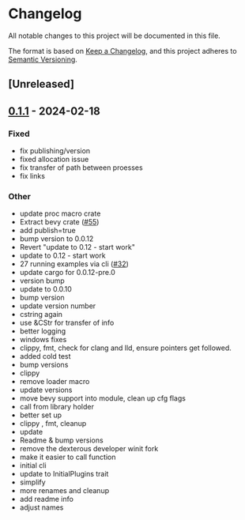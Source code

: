 # Changelog
All notable changes to this project will be documented in this file.

The format is based on [Keep a Changelog](https://keepachangelog.com/en/1.0.0/),
and this project adheres to [Semantic Versioning](https://semver.org/spec/v2.0.0.html).

## [Unreleased]

## [0.1.1](https://github.com/lee-orr/dexterous_developer/compare/dexterous_developer_macros-v0.1.0...dexterous_developer_macros-v0.1.1) - 2024-02-18

### Fixed
- fix publishing/version
- fixed allocation issue
- fix transfer of path between proesses
- fix links

### Other
- update proc macro crate
- Extract bevy crate ([#55](https://github.com/lee-orr/dexterous_developer/pull/55))
- add publish=true
- bump version to 0.0.12
- Revert "update to 0.12 - start work"
- update to 0.12 - start work
- 27 running examples via cli ([#32](https://github.com/lee-orr/dexterous_developer/pull/32))
- update cargo for 0.0.12-pre.0
- version bump
- update to 0.0.10
- bump version
- update version number
- cstring again
- use &CStr for transfer of info
- better logging
- windows fixes
- clippy, fmt, check for clang and lld, ensure pointers get followed.
- added cold test
- bump versions
- clippy
- remove loader macro
- update versions
- move bevy support into module, clean up cfg flags
- call from library holder
- better set up
- clippy , fmt, cleanup
- update
- Readme & bump versions
- remove the dexterous developer winit fork
- make it easier to call function
- initial cli
- update to InitialPlugins trait
- simplify
- more renames and cleanup
- add readme info
- adjust names
